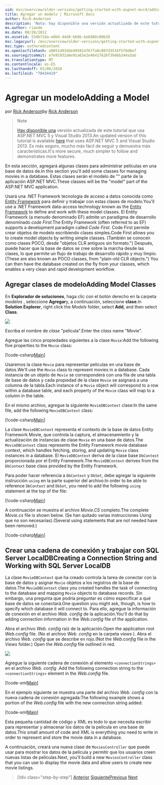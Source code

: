 ```yaml
---
uid: mvc/overview/older-versions/getting-started-with-aspnet-mvc4/adding-a-model
title: Agregar un modelo | Microsoft Docs
author: Rick-Anderson
description: 'Nota: hay disponible una versión actualizada de este tutorial que usa ASP.NET MVC 5 y Visual Studio 2013. Es más seguro, mucho más fácil de seguir y demo...'
ms.author: riande
ms.date: 08/28/2012
ms.assetid: 53db72da-e0b9-44d9-b60b-6e6988c00b28
msc.legacyurl: /mvc/overview/older-versions/getting-started-with-aspnet-mvc4/adding-a-model
msc.type: authoredcontent
ms.openlocfilehash: a9851d93dde495814f67fa0c807d3534f5f0d8ef
ms.sourcegitcommit: e7e91932a6e91a63e2e46417626f39d6b244a3ab
ms.translationtype: MT
ms.contentlocale: es-ES
ms.lasthandoff: 03/06/2020
ms.locfileid: "78434419"
---
```

# <a name="adding-a-model"></a><span data-ttu-id="24f35-104">Agregar un modelo</span><span class="sxs-lookup"><span data-stu-id="24f35-104">Adding a Model</span></span>

<span data-ttu-id="24f35-105">por [Rick Anderson](https://twitter.com/RickAndMSFT)</span><span class="sxs-lookup"><span data-stu-id="24f35-105">by [Rick Anderson](https://twitter.com/RickAndMSFT)</span></span>

> > [!NOTE]
> > <span data-ttu-id="24f35-106">[Hay disponible una](../../getting-started/introduction/getting-started.md) versión actualizada de este tutorial que usa ASP.NET MVC 5 y Visual Studio 2013.</span><span class="sxs-lookup"><span data-stu-id="24f35-106">An updated version of this tutorial is available [here](../../getting-started/introduction/getting-started.md) that uses ASP.NET MVC 5 and Visual Studio 2013.</span></span> <span data-ttu-id="24f35-107">Es más seguro, mucho más fácil de seguir y demuestra más características.</span><span class="sxs-lookup"><span data-stu-id="24f35-107">It's more secure, much simpler to follow and demonstrates more features.</span></span>

<span data-ttu-id="24f35-108">En esta sección, agregará algunas clases para administrar películas en una base de datos de.</span><span class="sxs-lookup"><span data-stu-id="24f35-108">In this section you'll add some classes for managing movies in a database.</span></span> <span data-ttu-id="24f35-109">Estas clases serán el modelo de &quot;&quot; parte de la aplicación ASP.NET MVC.</span><span class="sxs-lookup"><span data-stu-id="24f35-109">These classes will be the &quot;model&quot; part of the ASP.NET MVC application.</span></span>

<span data-ttu-id="24f35-110">Usará una .NET Framework tecnología de acceso a datos conocida como [Entity Framework](https://msdn.microsoft.com/library/bb399572(VS.110).aspx) para definir y trabajar con estas clases de modelo.</span><span class="sxs-lookup"><span data-stu-id="24f35-110">You'll use a .NET Framework data-access technology known as the [Entity Framework](https://msdn.microsoft.com/library/bb399572(VS.110).aspx) to define and work with these model classes.</span></span> <span data-ttu-id="24f35-111">El Entity Framework (a menudo denominado EF) admite un paradigma de desarrollo denominado *code First*.</span><span class="sxs-lookup"><span data-stu-id="24f35-111">The Entity Framework (often referred to as EF) supports a development paradigm called *Code First*.</span></span> <span data-ttu-id="24f35-112">Code First permite crear objetos de modelo escribiendo clases simples.</span><span class="sxs-lookup"><span data-stu-id="24f35-112">Code First allows you to create model objects by writing simple classes.</span></span> <span data-ttu-id="24f35-113">(También se conocen como clases POCO, desde &quot;objetos CLR antiguos sin formato.&quot;) Después, puede hacer que la base de datos se cree sobre la marcha desde las clases, lo que permite un flujo de trabajo de desarrollo rápido y muy limpio.</span><span class="sxs-lookup"><span data-stu-id="24f35-113">(These are also known as POCO classes, from &quot;plain-old CLR objects.&quot;) You can then have the database created on the fly from your classes, which enables a very clean and rapid development workflow.</span></span>

## <a name="adding-model-classes"></a><span data-ttu-id="24f35-114">Agregar clases de modelo</span><span class="sxs-lookup"><span data-stu-id="24f35-114">Adding Model Classes</span></span>

<span data-ttu-id="24f35-115">En **Explorador de soluciones**, haga clic con el botón derecho en la carpeta *modelos* , seleccione **Agregar**y, a continuación, seleccione **clase**.</span><span class="sxs-lookup"><span data-stu-id="24f35-115">In **Solution Explorer**, right click the *Models* folder, select **Add**, and then select **Class**.</span></span>

![](adding-a-model/_static/image1.png)

<span data-ttu-id="24f35-116">Escriba el nombre de *clase* &quot;película&quot;.</span><span class="sxs-lookup"><span data-stu-id="24f35-116">Enter the *class* name &quot;Movie&quot;.</span></span>

<span data-ttu-id="24f35-117">Agregue las cinco propiedades siguientes a la clase `Movie`:</span><span class="sxs-lookup"><span data-stu-id="24f35-117">Add the following five properties to the `Movie` class:</span></span>

[!code-csharp[Main](adding-a-model/samples/sample1.cs)]

<span data-ttu-id="24f35-118">Usaremos la clase `Movie` para representar películas en una base de datos.</span><span class="sxs-lookup"><span data-stu-id="24f35-118">We'll use the `Movie` class to represent movies in a database.</span></span> <span data-ttu-id="24f35-119">Cada instancia de un objeto de `Movie` se corresponderá con una fila de una tabla de base de datos y cada propiedad de la clase `Movie` se asignará a una columna de la tabla.</span><span class="sxs-lookup"><span data-stu-id="24f35-119">Each instance of a `Movie` object will correspond to a row within a database table, and each property of the `Movie` class will map to a column in the table.</span></span>

<span data-ttu-id="24f35-120">En el mismo archivo, agregue la siguiente `MovieDBContext` clase:</span><span class="sxs-lookup"><span data-stu-id="24f35-120">In the same file, add the following `MovieDBContext` class:</span></span>

[!code-csharp[Main](adding-a-model/samples/sample2.cs)]

<span data-ttu-id="24f35-121">La clase `MovieDBContext` representa el contexto de la base de datos Entity Framework Movie, que controla la captura, el almacenamiento y la actualización de instancias de clase `Movie` en una base de datos.</span><span class="sxs-lookup"><span data-stu-id="24f35-121">The `MovieDBContext` class represents the Entity Framework movie database context, which handles fetching, storing, and updating `Movie` class instances in a database.</span></span> <span data-ttu-id="24f35-122">El `MovieDBContext` deriva de la clase base `DbContext` proporcionada por el Entity Framework.</span><span class="sxs-lookup"><span data-stu-id="24f35-122">The `MovieDBContext` derives from the `DbContext` base class provided by the Entity Framework.</span></span>

<span data-ttu-id="24f35-123">Para poder hacer referencia a `DbContext` y `DbSet`, debe agregar la siguiente instrucción `using` en la parte superior del archivo:</span><span class="sxs-lookup"><span data-stu-id="24f35-123">In order to be able to reference `DbContext` and `DbSet`, you need to add the following `using` statement at the top of the file:</span></span>

[!code-csharp[Main](adding-a-model/samples/sample3.cs)]

<span data-ttu-id="24f35-124">A continuación se muestra el archivo *Movie.CS* completo.</span><span class="sxs-lookup"><span data-stu-id="24f35-124">The complete *Movie.cs* file is shown below.</span></span> <span data-ttu-id="24f35-125">(Se han quitado varias instrucciones Using que no son necesarias).</span><span class="sxs-lookup"><span data-stu-id="24f35-125">(Several using statements that are not needed have been removed.)</span></span>

[!code-csharp[Main](adding-a-model/samples/sample4.cs)]

## <a name="creating-a-connection-string-and-working-with-sql-server-localdb"></a><span data-ttu-id="24f35-126">Crear una cadena de conexión y trabajar con SQL Server LocalDB</span><span class="sxs-lookup"><span data-stu-id="24f35-126">Creating a Connection String and Working with SQL Server LocalDB</span></span>

<span data-ttu-id="24f35-127">La clase `MovieDBContext` que ha creado controla la tarea de conectar con la base de datos y asignar `Movie` objetos a los registros de la base de datos.</span><span class="sxs-lookup"><span data-stu-id="24f35-127">The `MovieDBContext` class you created handles the task of connecting to the database and mapping `Movie` objects to database records.</span></span> <span data-ttu-id="24f35-128">Sin embargo, una pregunta que podría preguntar es cómo especificar a qué base de datos se conectará.</span><span class="sxs-lookup"><span data-stu-id="24f35-128">One question you might ask, though, is how to specify which database it will connect to.</span></span> <span data-ttu-id="24f35-129">Para ello, agregue la información de conexión en el archivo *Web. config* de la aplicación.</span><span class="sxs-lookup"><span data-stu-id="24f35-129">You'll do that by adding connection information in the *Web.config* file of the application.</span></span>

<span data-ttu-id="24f35-130">Abra el archivo *Web. config* raíz de la aplicación.</span><span class="sxs-lookup"><span data-stu-id="24f35-130">Open the application root *Web.config* file.</span></span> <span data-ttu-id="24f35-131">(No el archivo *Web. config* en la carpeta *views* ). Abra el archivo *Web. config* que se describe en rojo.</span><span class="sxs-lookup"><span data-stu-id="24f35-131">(Not the *Web.config* file in the *Views* folder.) Open the *Web.config* file outlined in red.</span></span>

![](adding-a-model/_static/image2.png)

<span data-ttu-id="24f35-132">Agregue la siguiente cadena de conexión al elemento `<connectionStrings>` en el archivo *Web. config* .</span><span class="sxs-lookup"><span data-stu-id="24f35-132">Add the following connection string to the `<connectionStrings>` element in the *Web.config* file.</span></span>

[!code-xml[Main](adding-a-model/samples/sample5.xml)]

<span data-ttu-id="24f35-133">En el ejemplo siguiente se muestra una parte del archivo *Web. config* con la nueva cadena de conexión agregada:</span><span class="sxs-lookup"><span data-stu-id="24f35-133">The following example shows a portion of the *Web.config* file with the new connection string added:</span></span>

[!code-xml[Main](adding-a-model/samples/sample6.xml?highlight=6-9)]

<span data-ttu-id="24f35-134">Esta pequeña cantidad de código y XML es todo lo que necesita escribir para representar y almacenar los datos de la película en una base de datos.</span><span class="sxs-lookup"><span data-stu-id="24f35-134">This small amount of code and XML is everything you need to write in order to represent and store the movie data in a database.</span></span>

<span data-ttu-id="24f35-135">A continuación, creará una nueva clase de `MoviesController` que puede usar para mostrar los datos de la película y permitir que los usuarios creen nuevas listas de películas.</span><span class="sxs-lookup"><span data-stu-id="24f35-135">Next, you'll build a new `MoviesController` class that you can use to display the movie data and allow users to create new movie listings.</span></span>

> [!div class="step-by-step"]
> <span data-ttu-id="24f35-136">[Anterior](adding-a-view.md)
> [Siguiente](accessing-your-models-data-from-a-controller.md)</span><span class="sxs-lookup"><span data-stu-id="24f35-136">[Previous](adding-a-view.md)
[Next](accessing-your-models-data-from-a-controller.md)</span></span>
